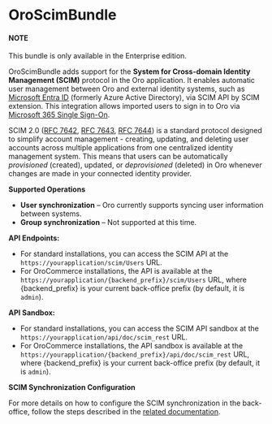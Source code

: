 <a id="bundle-docs-platform-scimbundle"></a>

# OroScimBundle

#### NOTE
This bundle is only available in the Enterprise edition.

OroScimBundle adds support for the **System for Cross-domain Identity Management (SCIM)** protocol in the Oro application. It enables automatic user management between Oro and external identity systems, such as <a href="https://learn.microsoft.com/en-us/entra/identity/app-provisioning/user-provisioning" target="_blank">Microsoft Entra ID</a> (formerly Azure Active Directory), via SCIM API by SCIM extension. This integration allows imported users to sign in to Oro via [Microsoft 365 Single Sign-On](../../../user/back-office/system/configuration/system/integrations/microsoft-settings/microsoft-single-sign-on.md#user-guide-integrations-microsoft-single-sign-on).

SCIM 2.0 (<a href="https://datatracker.ietf.org/doc/html/rfc7642" target="_blank">RFC 7642</a>, <a href="https://datatracker.ietf.org/doc/html/rfc7643" target="_blank">RFC 7643</a>, <a href="https://datatracker.ietf.org/doc/html/rfc7644" target="_blank">RFC 7644</a>) is a standard protocol designed to simplify account management - creating, updating, and deleting user accounts across multiple applications from one centralized identity management system. This means that users can be automatically *provisioned* (created), updated, or *deprovisioned* (deleted) in Oro whenever changes are made in your connected identity provider.

**Supported Operations**

* **User synchronization** – Oro currently supports syncing user information between systems.
* **Group synchronization** – Not supported at this time.

**API Endpoints:**

* For standard installations, you can access the SCIM API at the `https://yourapplication/scim/Users` URL.
* For OroCommerce installations, the API is available at the `https://yourapplication/{backend_prefix}/scim/Users` URL, where {backend_prefix} is your current back-office prefix (by default, it is `admin`).

**API Sandbox:**

* For standard installations, you can access the SCIM API sandbox at the `https://yourapplication/api/doc/scim_rest` URL.
* For OroCommerce installations, the API sandbox is available at the `https://yourapplication/{backend_prefix}/api/doc/scim_rest` URL, where {backend_prefix} is your current back-office prefix (by default, it is `admin`).

**SCIM Synchronization Configuration**

For more details on how to configure the SCIM synchronization in the back-office, follow the steps described in the [related documentation](../../../user/back-office/system/configuration/system/general-setup/user.md#admin-configuration-user-settings-scim).

<!-- fa-bars = fa-navicon -->
<!-- Ic Tiles is used as Set As Default in saved views, and as tiles in display layout options -->
<!-- IcPencil refers to Rename in Commerce and Inline Editing in CRM -->
<!-- Check mark in the square. -->
<!-- SortDesc is also used as drop-down arrow -->
<!-- A -->
<!-- B -->
<!-- C -->
<!-- D -->
<!-- E -->
<!-- F -->
<!-- G -->
<!-- H -->
<!-- I -->
<!-- L -->
<!-- M -->
<!-- P -->
<!-- R -->
<!-- S -->
<!-- T -->
<!-- U -->
<!-- Z -->
